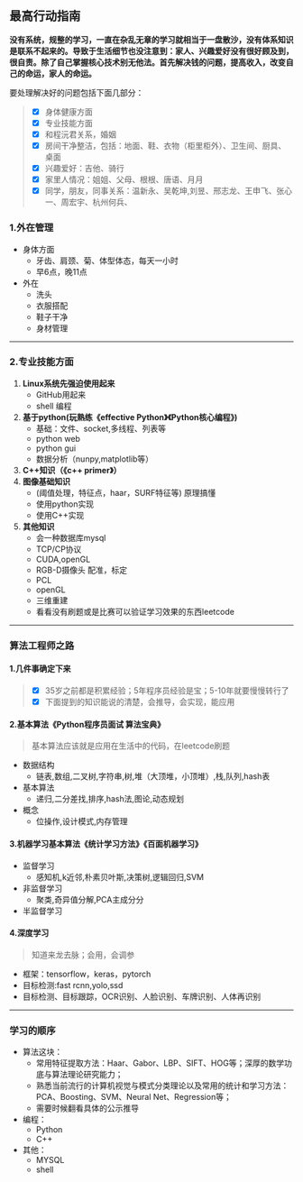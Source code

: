 ## 最高行动指南

**没有系统，规整的学习，一直在杂乱无章的学习就相当于一盘散沙，没有体系知识是联系不起来的。导致于生活细节也没注意到：家人、兴趣爱好没有很好顾及到，很自责。除了自己掌握核心技术别无他法。首先解决钱的问题，提高收入，改变自己的命运，家人的命运。**

要处理解决好的问题包括下面几部分：
> - [x] 身体健康方面
> - [x] 专业技能方面
> - [x] 和程沅君关系，婚姻
> - [x] 房间干净整洁，包括：地面、鞋、衣物（柜里柜外）、卫生间、厨具、桌面
> - [x] 兴趣爱好：吉他、骑行
> - [x] 家里人情况：姐姐、父母、根根、唐语、月月
> - [x] 同学，朋友，同事关系：温新永、吴乾坤,刘昱、邢志龙、王申飞、张心一、周宏宇、杭州何兵、

### 1.外在管理
* 身体方面
	* 牙齿、肩颈、菊、体型体态，每天一小时
	* 早6点，晚11点
* 外在
	* 洗头
	* 衣服搭配
	* 鞋子干净
	* 身材管理
---
### 2.专业技能方面
1. **Linux系统先强迫使用起来**
    * GitHub用起来
    * shell 编程
2. **基于python(玩熟练《effective Python》《Python核心编程》)**
    *  基础：文件、socket,多线程、列表等
    *  python web
    *  python gui
    *  数据分析（nunpy,matplotlib等）
3. **C++知识（《c++ primer》）**
4. **图像基础知识**
    * (阈值处理，特征点，haar，SURF特征等) 原理搞懂
    * 使用python实现
    * 使用C++实现
5. **其他知识**
    * 会一种数据库mysql
    * TCP/CP协议
    * CUDA,openGL
    * RGB-D摄像头 配准，标定
    * PCL
    * openGL
    * 三维重建
    * 看看没有刷题或是比赛可以验证学习效果的东西leetcode
---
### 算法工程师之路
> 

#### 1.几件事确定下来
> - [x] 35岁之前都是积累经验；5年程序员经验是宝；5-10年就要慢慢转行了
> - [x] 下面提到的知识能说的清楚，会推导，会实现，能应用

#### 2.基本算法《Python程序员面试 算法宝典》
> 基本算法应该就是应用在生活中的代码，在leetcode刷题

- 数据结构
	- 链表,数组,二叉树,字符串,树,堆（大顶堆，小顶堆）,栈,队列,hash表
- 基本算法
	- 递归,二分差找,排序,hash法,图论,动态规划
- 概念
	- 位操作,设计模式,内存管理

#### 3.机器学习基本算法《统计学习方法》《百面机器学习》
- 监督学习
    - 感知机,k近邻,朴素贝叶斯,决策树,逻辑回归,SVM
- 非监督学习
	- 聚类,奇异值分解,PCA主成分分
- 半监督学习

#### 4.深度学习
> 知道来龙去脉；会用，会调参

- 框架：tensorflow，keras，pytorch 
- 目标检测:fast rcnn,yolo,ssd
- 目标检测、目标跟踪，OCR识别、人脸识别、车牌识别、人体再识别
---


### 学习的顺序
- 算法这块：
    - 常用特征提取方法：Haar、Gabor、LBP、SIFT、HOG等；深厚的数学功底与算法理论研究能力； 
    - 熟悉当前流行的计算机视觉与模式分类理论以及常用的统计和学习方法：PCA、Boosting、SVM、Neural Net、Regression等； 
    - 需要时候翻看具体的公示推导
- 编程：
    - Python 
    - C++
- 其他：
    - MYSQL
    - shell




